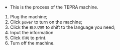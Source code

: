 * This is the process of the TEPRA machine.

1. Plug the machine;
2. Click `power` to turn on the machine;
3. Click the `输入切换` to shift to the language you need; 
4. Input the information
5. Click `印刷` to print.
6. Turn off the machine. 